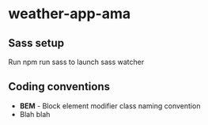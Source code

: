 # weather-app-ama

## Sass setup
Run npm run sass to launch sass watcher

## Coding conventions
- **BEM** - Block element modifier class naming convention
- Blah blah